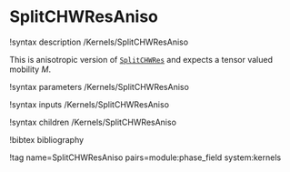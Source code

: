 # SplitCHWResAniso

!syntax description /Kernels/SplitCHWResAniso

This is anisotropic version of [`SplitCHWRes`](/SplitCHWRes.md) and expects a tensor valued mobility $M$.

!syntax parameters /Kernels/SplitCHWResAniso

!syntax inputs /Kernels/SplitCHWResAniso

!syntax children /Kernels/SplitCHWResAniso

!bibtex bibliography

!tag name=SplitCHWResAniso pairs=module:phase_field system:kernels
